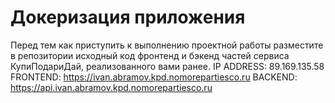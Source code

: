 # Докеризация приложения

Перед тем как приступить к выполнению проектной работы разместите в репозитории исходный код фронтенд и бэкенд частей сервиса КупиПодариДай, реализованного вами ранее.
IP ADDRESS: 89.169.135.58
FRONTEND: https://ivan.abramov.kpd.nomorepartiesco.ru
BACKEND: https://api.ivan.abramov.kpd.nomorepartiesco.ru
